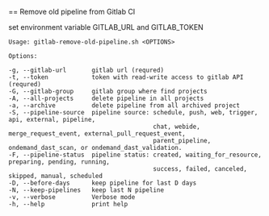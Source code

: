 == Remove old pipeline from Gitlab CI

set environment variable GITLAB_URL and GITLAB_TOKEN

    Usage: gitlab-remove-old-pipeline.sh <OPTIONS>

    Options:

    -g, --gitlab-url       gitlab url (requred)
    -t, --token            token with read-write access to gitlab API (requred)
    -G, --gitlab-group     gitlab group where find projects
    -A, --all-projects     delete pipeline in all projects
    -a, --archive          delete pipeline from all archived project
    -S, --pipeline-source  pipeline source: schedule, push, web, trigger, api, external, pipeline,
                                            chat, webide, merge_request_event, external_pull_request_event,
                                            parent_pipeline, ondemand_dast_scan, or ondemand_dast_validation.
    -F, --pipeline-status  pipeline status: created, waiting_for_resource, preparing, pending, running,
                                            success, failed, canceled, skipped, manual, scheduled
    -D, --before-days      keep pipeline for last D days
    -N, --keep-pipelines   keep last N pipeline
    -v, --verbose          Verbose mode
    -h, --help             print help
